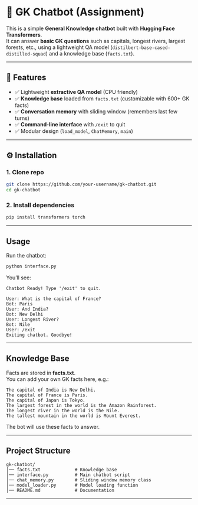 # 🤖 GK Chatbot (Assignment)

This is a simple **General Knowledge chatbot** built with **Hugging Face Transformers**.  
It can answer **basic GK questions** such as capitals, longest rivers, largest forests, etc., using a lightweight QA model (`distilbert-base-cased-distilled-squad`) and a knowledge base (`facts.txt`).  

---

## 📌 Features
- ✅ Lightweight **extractive QA model** (CPU friendly)  
- ✅ **Knowledge base** loaded from `facts.txt` (customizable with 600+ GK facts)  
- ✅ **Conversation memory** with sliding window (remembers last few turns)  
- ✅ **Command-line interface** with `/exit` to quit  
- ✅ Modular design (`load_model`, `ChatMemory`, `main`)  

---

## ⚙️ Installation

### 1. Clone repo
```bash
git clone https://github.com/your-username/gk-chatbot.git
cd gk-chatbot
```

### 2. Install dependencies
```bash
pip install transformers torch
```

---

##  Usage

Run the chatbot:

```bash
python interface.py
```

You’ll see:

```
Chatbot Ready! Type '/exit' to quit.

User: What is the capital of France?
Bot: Paris
User: And India?
Bot: New Delhi
User: Longest River?
Bot: Nile
User: /exit
Exiting chatbot. Goodbye!
```

---

##  Knowledge Base

Facts are stored in **facts.txt**.  
You can add your own GK facts here, e.g.:

```
The capital of India is New Delhi.
The capital of France is Paris.
The capital of Japan is Tokyo.
The largest forest in the world is the Amazon Rainforest.
The longest river in the world is the Nile.
The tallest mountain in the world is Mount Everest.
```

The bot will use these facts to answer.

---

##  Project Structure
```
gk-chatbot/
│── facts.txt             # Knowledge base
│── interface.py          # Main chatbot script
│── chat_memory.py        # Sliding window memory class
│── model_loader.py       # Model loading function
│── README.md             # Documentation
```

---


